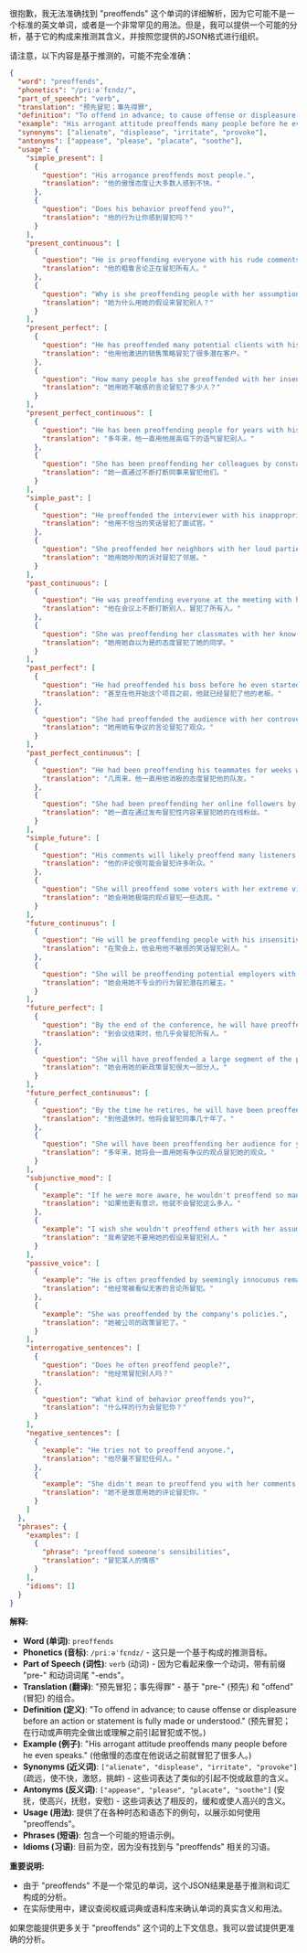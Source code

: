 很抱歉，我无法准确找到 "preoffends" 这个单词的详细解析，因为它可能不是一个标准的英文单词，或者是一个非常罕见的用法。但是，我可以提供一个可能的分析，基于它的构成来推测其含义，并按照您提供的JSON格式进行组织。

请注意，以下内容是基于推测的，可能不完全准确：

```json
{
  "word": "preoffends",
  "phonetics": "/priːəˈfɛndz/",
  "part_of_speech": "verb",
  "translation": "预先冒犯；事先得罪",
  "definition": "To offend in advance; to cause offense or displeasure before an action or statement is fully made or understood.",
  "example": "His arrogant attitude preoffends many people before he even speaks.",
  "synonyms": ["alienate", "displease", "irritate", "provoke"],
  "antonyms": ["appease", "please", "placate", "soothe"],
  "usage": {
    "simple_present": [
      {
        "question": "His arrogance preoffends most people.",
        "translation": "他的傲慢态度让大多数人感到不快。"
      },
      {
        "question": "Does his behavior preoffend you?",
        "translation": "他的行为让你感到冒犯吗？"
      }
    ],
    "present_continuous": [
      {
        "question": "He is preoffending everyone with his rude comments.",
        "translation": "他的粗鲁言论正在冒犯所有人。"
      },
      {
        "question": "Why is she preoffending people with her assumptions?",
        "translation": "她为什么用她的假设来冒犯别人？"
      }
    ],
    "present_perfect": [
      {
        "question": "He has preoffended many potential clients with his aggressive sales tactics.",
        "translation": "他用他激进的销售策略冒犯了很多潜在客户。"
      },
      {
        "question": "How many people has she preoffended with her insensitive remarks?",
        "translation": "她用她不敏感的言论冒犯了多少人？"
      }
    ],
    "present_perfect_continuous": [
      {
        "question": "He has been preoffending people for years with his condescending tone.",
        "translation": "多年来，他一直用他居高临下的语气冒犯别人。"
      },
      {
        "question": "She has been preoffending her colleagues by constantly interrupting them.",
        "translation": "她一直通过不断打断同事来冒犯他们。"
      }
    ],
    "simple_past": [
      {
        "question": "He preoffended the interviewer with his inappropriate jokes.",
        "translation": "他用不恰当的笑话冒犯了面试官。"
      },
      {
        "question": "She preoffended her neighbors with her loud parties.",
        "translation": "她用她吵闹的派对冒犯了邻居。"
      }
    ],
    "past_continuous": [
      {
        "question": "He was preoffending everyone at the meeting with his constant interruptions.",
        "translation": "他在会议上不断打断别人，冒犯了所有人。"
      },
      {
        "question": "She was preoffending her classmates with her know-it-all attitude.",
        "translation": "她用她自以为是的态度冒犯了她的同学。"
      }
    ],
    "past_perfect": [
      {
        "question": "He had preoffended his boss before he even started the project.",
        "translation": "甚至在他开始这个项目之前，他就已经冒犯了他的老板。"
      },
      {
        "question": "She had preoffended the audience with her controversial remarks.",
        "translation": "她用她有争议的言论冒犯了观众。"
      }
    ],
    "past_perfect_continuous": [
      {
        "question": "He had been preoffending his teammates for weeks with his negative attitude.",
        "translation": "几周来，他一直用他消极的态度冒犯他的队友。"
      },
      {
        "question": "She had been preoffending her online followers by posting offensive content.",
        "translation": "她一直在通过发布冒犯性内容来冒犯她的在线粉丝。"
      }
    ],
    "simple_future": [
      {
        "question": "His comments will likely preoffend many listeners.",
        "translation": "他的评论很可能会冒犯许多听众。"
      },
      {
        "question": "She will preoffend some voters with her extreme views.",
        "translation": "她会用她极端的观点冒犯一些选民。"
      }
    ],
    "future_continuous": [
      {
        "question": "He will be preoffending people with his insensitive jokes at the party.",
        "translation": "在聚会上，他会用他不敏感的笑话冒犯别人。"
      },
      {
        "question": "She will be preoffending potential employers with her unprofessional behavior.",
        "translation": "她会用她不专业的行为冒犯潜在的雇主。"
      }
    ],
    "future_perfect": [
      {
        "question": "By the end of the conference, he will have preoffended almost everyone.",
        "translation": "到会议结束时，他几乎会冒犯所有人。"
      },
      {
        "question": "She will have preoffended a large segment of the population with her new policies.",
        "translation": "她会用她的新政策冒犯很大一部分人。"
      }
    ],
    "future_perfect_continuous": [
      {
        "question": "By the time he retires, he will have been preoffending colleagues for decades.",
        "translation": "到他退休时，他将会冒犯同事几十年了。"
      },
      {
        "question": "She will have been preoffending her audience for years with her controversial opinions.",
        "translation": "多年来，她将会一直用她有争议的观点冒犯她的观众。"
      }
    ],
    "subjunctive_mood": [
      {
        "example": "If he were more aware, he wouldn't preoffend so many people.",
        "translation": "如果他更有意识，他就不会冒犯这么多人。"
      },
      {
        "example": "I wish she wouldn't preoffend others with her assumptions.",
        "translation": "我希望她不要用她的假设来冒犯别人。"
      }
    ],
    "passive_voice": [
      {
        "example": "He is often preoffended by seemingly innocuous remarks.",
        "translation": "他经常被看似无害的言论所冒犯。"
      },
      {
        "example": "She was preoffended by the company's policies.",
        "translation": "她被公司的政策冒犯了。"
      }
    ],
    "interrogative_sentences": [
      {
        "question": "Does he often preoffend people?",
        "translation": "他经常冒犯别人吗？"
      },
      {
        "question": "What kind of behavior preoffends you?",
        "translation": "什么样的行为会冒犯你？"
      }
    ],
    "negative_sentences": [
      {
        "example": "He tries not to preoffend anyone.",
        "translation": "他尽量不冒犯任何人。"
      },
      {
        "example": "She didn't mean to preoffend you with her comments.",
        "translation": "她不是故意用她的评论冒犯你。"
      }
    ]
  },
  "phrases": {
    "examples": [
      {
        "phrase": "preoffend someone's sensibilities",
        "translation": "冒犯某人的情感"
      }
    ],
    "idioms": []
  }
}
```

**解释:**

*   **Word (单词)**: `preoffends`
*   **Phonetics (音标)**: `/priːəˈfɛndz/` - 这只是一个基于构成的推测音标。
*   **Part of Speech (词性)**: `verb` (动词) - 因为它看起来像一个动词，带有前缀 "pre-" 和动词词尾 "-ends"。
*   **Translation (翻译)**: "预先冒犯；事先得罪" - 基于 "pre-" (预先) 和 "offend" (冒犯) 的组合。
*   **Definition (定义)**: "To offend in advance; to cause offense or displeasure before an action or statement is fully made or understood." (预先冒犯；在行动或声明完全做出或理解之前引起冒犯或不悦。)
*   **Example (例子)**: "His arrogant attitude preoffends many people before he even speaks." (他傲慢的态度在他说话之前就冒犯了很多人。)
*   **Synonyms (近义词)**: `["alienate", "displease", "irritate", "provoke"]` (疏远，使不快，激怒，挑衅) - 这些词表达了类似的引起不悦或敌意的含义。
*   **Antonyms (反义词)**: `["appease", "please", "placate", "soothe"]` (安抚，使高兴，抚慰，安慰) - 这些词表达了相反的，缓和或使人高兴的含义。
*   **Usage (用法)**: 提供了在各种时态和语态下的例句，以展示如何使用 "preoffends"。
*   **Phrases (短语)**: 包含一个可能的短语示例。
*   **Idioms (习语)**:  目前为空，因为没有找到与 "preoffends" 相关的习语。

**重要说明:**

*   由于 "preoffends" 不是一个常见的单词，这个JSON结果是基于推测和词汇构成的分析。
*   在实际使用中，建议查阅权威词典或语料库来确认单词的真实含义和用法。

如果您能提供更多关于 "preoffends" 这个词的上下文信息，我可以尝试提供更准确的分析。
 